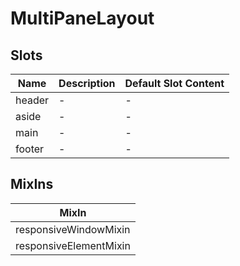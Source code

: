 # MultiPaneLayout

## Slots

<!-- @vuese:MultiPaneLayout:slots:start -->
|Name|Description|Default Slot Content|
|---|---|---|
|header|-|-|
|aside|-|-|
|main|-|-|
|footer|-|-|

<!-- @vuese:MultiPaneLayout:slots:end -->


## MixIns

<!-- @vuese:MultiPaneLayout:mixIns:start -->
|MixIn|
|---|
|responsiveWindowMixin|
|responsiveElementMixin|

<!-- @vuese:MultiPaneLayout:mixIns:end -->
